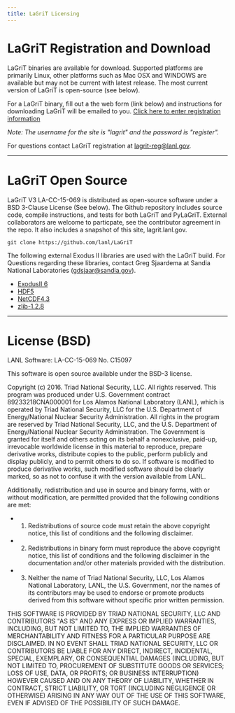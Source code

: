```yaml
---
title: LaGriT Licensing
---
```


 
# LaGriT Registration and Download

LaGriT binaries are available for download. Supported platforms are
primarily Linux, other platforms such as Mac OSX and WINDOWS are
available but may not be current with latest release. The most current
version of LaGriT is open-source (see below).

For a LaGriT binary, fill out a the web form (link below) and
instructions for downloading LaGriT will be emailed to you.
[Click here to enter registration information](https://lagrit.lanl.gov/reg/form.php)

*Note: The username for the site is "lagrit" and the password is
"register".*

For questions contact LaGriT registration at [lagrit-reg@lanl.gov](mailto:lagrit-reg@lanl.gov).

------------------------------------------------------------------------

# LaGriT Open Source

LaGriT V3 LA-CC-15-069 is distributed as open-source software under a
BSD 3-Clause License (See below). The Github repository includes source
code, compile instructions, and tests for both LaGriT and PyLaGriT.
External collaborators are welcome to particpate, see the contributor
agreement in the repo. It also includes a snapshot of this site,
lagrit.lanl.gov.

    git clone https://github.com/lanl/LaGriT

The following external Exodus II libraries are used with the LaGriT
build. For Questions regarding these libraries, contact Greg Sjaardema
at Sandia National Laboratories (gdsjaar@sandia.gov).

-   [ExodusII 6](https://github.com/gsjaardema/seacas)
-   [HDF5](https://www.hdfgroup.org/downloads/index.html)
-   [NetCDF4.3](http://www.unidata.ucar.edu/downloads/netcdf/index.jsp)
-   [zlib-1.2.8](http://www.zlib.net)

------------------------------------------------------------------------

# License (BSD)

LANL Software: LA-CC-15-069 No. C15097

This software is open source available under the BSD-3 license.

Copyright (c) 2016. Triad National Security, LLC. All rights reserved. 
This program was produced under U.S. Government contract 89233218CNA000001 for Los Alamos National Laboratory (LANL), 
which is operated by Triad National Security, LLC for the U.S. Department of Energy/National Nuclear Security 
Administration.  All rights in the program are reserved by Triad National Security, LLC, and the U.S. Department of
Energy/National Nuclear Security Administration. The Government is granted for itself and others acting on its behalf 
a nonexclusive, paid-up, irrevocable worldwide license in this material to reproduce, prepare derivative works, distribute
copies to the public, perform publicly and display publicly, and to permit others to do so. If software is modified to
produce derivative works, such modified software should be clearly marked, so as not to confuse it with the version 
available from LANL.
 
Additionally, redistribution and use in source and binary forms, with or without modification, are permitted provided that the following conditions are met:

* 1. Redistributions of source code must retain the above copyright notice, this list of conditions and the following disclaimer.
* 2. Redistributions in binary form must reproduce the above copyright notice, this list of conditions and the following disclaimer in the documentation and/or other materials provided with the distribution.
* 3. Neither the name of Triad National Security, LLC, Los Alamos National Laboratory, LANL, the U.S. Government, nor the names of its contributors may be used to endorse or promote products derived from this software without specific prior written permission.

THIS SOFTWARE IS PROVIDED BY TRIAD NATIONAL SECURITY, LLC AND CONTRIBUTORS "AS IS" AND ANY EXPRESS OR IMPLIED WARRANTIES, INCLUDING, BUT NOT LIMITED TO, THE IMPLIED WARRANTIES OF MERCHANTABILITY AND FITNESS FOR A PARTICULAR PURPOSE ARE DISCLAIMED. IN NO EVENT SHALL TRIAD NATIONAL SECURITY, LLC OR CONTRIBUTORS BE LIABLE FOR ANY DIRECT, INDIRECT, INCIDENTAL, SPECIAL, EXEMPLARY, OR CONSEQUENTIAL DAMAGES (INCLUDING, BUT NOT LIMITED TO, PROCUREMENT OF SUBSTITUTE GOODS OR SERVICES; LOSS OF USE, DATA, OR PROFITS; OR BUSINESS INTERRUPTION) HOWEVER CAUSED AND ON ANY THEORY OF LIABILITY, WHETHER IN CONTRACT, STRICT LIABILITY, OR TORT (INCLUDING NEGLIGENCE OR OTHERWISE) ARISING IN ANY WAY OUT OF THE USE OF THIS SOFTWARE, EVEN IF ADVISED OF THE POSSIBILITY OF SUCH DAMAGE.

